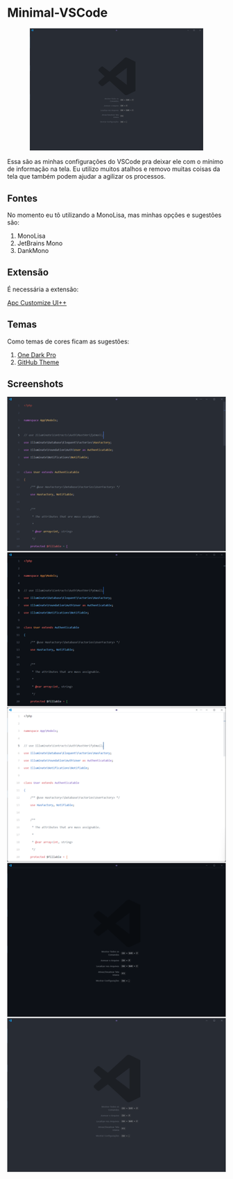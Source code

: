 # Minimal-VSCode

<p align="center">
  <img src="screenshots/init-one-dark.png" width="400">
</p>

Essa são as minhas configurações do VSCode pra deixar ele com o mínimo de informação na tela. Eu utilizo muitos atalhos e removo muitas coisas da tela que também podem ajudar a agilizar os processos.


## Fontes

No momento eu tô utilizando a MonoLisa, mas minhas opções e sugestões são:
1. MonoLisa
2. JetBrains Mono
3. DankMono
## Extensão

É necessária a extensão: 

[Apc Customize UI++](https://marketplace.visualstudio.com/items?itemName=drcika.apc-extension)
## Temas

Como temas de cores ficam as sugestões:

1. [One Dark Pro](https://marketplace.visualstudio.com/items?itemName=zhuangtongfa.Material-theme)
2. [GitHub Theme](https://marketplace.visualstudio.com/items?itemName=GitHub.github-vscode-theme)

## Screenshots

![code one dark](screenshots/code-one-dark.png)
![code github dark](screenshots/code-github-dark.png)
![code github light](screenshots/code-github-light.png)
![init github dark](screenshots/init-github-dark.png)
![init one dark](screenshots/init-one-dark.png)